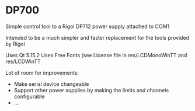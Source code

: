 # DP700
Simple control tool to a Rigol DP712 power supply attached to COM1

Intended to be a much simpler and faster replacement for the tools provided by Rigol

Uses Qt 5.15.2
Uses Free Fonts (see License file in res/LCDMonoWinTT and res/LCDWinTT

Lot of room for improvements:
* Make serial device changeable
* Support other power supplies by making the limits and channels configurable
* ...
